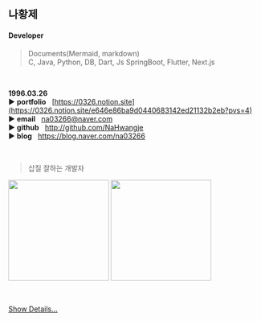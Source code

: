## 나황제  

#### Developer
> Documents(Mermaid, markdown)  
> C, Java, Python, DB, Dart, Js
> SpringBoot, Flutter, Next.js

<br/>

**1996.03.26**  
▶️ **portfolio**&nbsp;&nbsp;&nbsp;[https://0326.notion.site](https://0326.notion.site/e646e86ba9d0440683142ed21132b2eb?pvs=4)  
▶️ **email**&nbsp;&nbsp;&nbsp;na03266@naver.com  
▶️ **github**&nbsp;&nbsp;&nbsp;http://github.com/NaHwangje  
▶️ **blog**&nbsp;&nbsp;&nbsp;https://blog.naver.com/na03266

<br/>

> 삽질 잘하는 개발자

<img src="https://github-readme-stats.vercel.app/api?username=NaHwangje&theme=default&show_icons=true" height="200"> <img src="https://github-readme-stats.vercel.app/api/top-langs/?username=NaHwangje&layout=compact&theme=default" height="200"></a>

<br/>

[Show Details...](https://github.com/NaHwangje/Portfolio-Dev.Hwangje)  
